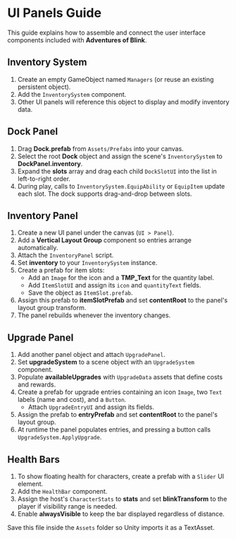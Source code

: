 # UI Panels Guide

This guide explains how to assemble and connect the user interface components included with **Adventures of Blink**.

## Inventory System
1. Create an empty GameObject named `Managers` (or reuse an existing persistent object).
2. Add the `InventorySystem` component.
3. Other UI panels will reference this object to display and modify inventory data.

## Dock Panel
1. Drag **Dock.prefab** from `Assets/Prefabs` into your canvas.
2. Select the root **Dock** object and assign the scene's `InventorySystem` to **DockPanel.inventory**.
3. Expand the **slots** array and drag each child `DockSlotUI` into the list in left-to-right order.
4. During play, calls to `InventorySystem.EquipAbility` or `EquipItem` update each slot. The dock supports drag-and-drop between slots.

## Inventory Panel
1. Create a new UI panel under the canvas (`UI > Panel`).
2. Add a **Vertical Layout Group** component so entries arrange automatically.
3. Attach the `InventoryPanel` script.
4. Set **inventory** to your `InventorySystem` instance.
5. Create a prefab for item slots:
   - Add an `Image` for the icon and a **TMP_Text** for the quantity label.
   - Add `ItemSlotUI` and assign its `icon` and `quantityText` fields.
   - Save the object as `ItemSlot.prefab`.
6. Assign this prefab to **itemSlotPrefab** and set **contentRoot** to the panel's layout group transform.
7. The panel rebuilds whenever the inventory changes.

## Upgrade Panel
1. Add another panel object and attach `UpgradePanel`.
2. Set **upgradeSystem** to a scene object with an `UpgradeSystem` component.
3. Populate **availableUpgrades** with `UpgradeData` assets that define costs and rewards.
4. Create a prefab for upgrade entries containing an icon `Image`, two `Text` labels (name and cost), and a `Button`.
   - Attach `UpgradeEntryUI` and assign its fields.
5. Assign the prefab to **entryPrefab** and set **contentRoot** to the panel's layout group.
6. At runtime the panel populates entries, and pressing a button calls `UpgradeSystem.ApplyUpgrade`.

## Health Bars
1. To show floating health for characters, create a prefab with a `Slider` UI element.
2. Add the `HealthBar` component.
3. Assign the host's `CharacterStats` to **stats** and set **blinkTransform** to the player if visibility range is needed.
4. Enable **alwaysVisible** to keep the bar displayed regardless of distance.

Save this file inside the `Assets` folder so Unity imports it as a TextAsset.
